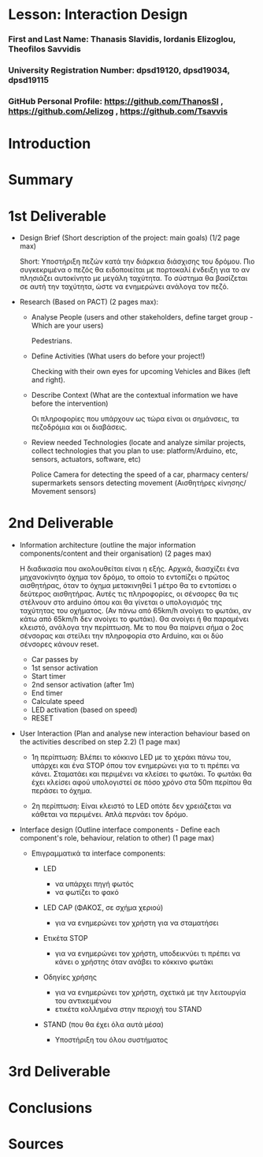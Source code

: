 # Lesson: Interaction Design

### First and Last Name: Thanasis Slavidis, Iordanis Elizoglou, Theofilos Savvidis
### University Registration Number: dpsd19120, dpsd19034, dpsd19115
### GitHub Personal Profile: https://github.com/ThanosSl , https://github.com/Jelizog , https://github.com/Tsavvis

# Introduction

# Summary


# 1st Deliverable
- Design Brief (Short description of the project: main goals) (1/2 page max)
    
    Short: Υποστήριξη πεζών κατά την διάρκεια διάσχισης του δρόμου. Πιο συγκεκριμένα ο πεζός θα ειδοποιείται με πορτοκαλί ένδειξη για το αν πλησιάζει αυτοκίνητο με μεγάλη ταχύτητα. Το σύστημα θα βασίζεται σε αυτή την ταχύτητα, ώστε να ενημερώνει ανάλογα τον πεζό. 
    
- Research (Based on PACT) (2 pages max):
    - Analyse People (users and other stakeholders, define target group - Which are your users)
        
        Pedestrians.
        
    - Define Activities (What users do before your project!)
        
        Checking with their own eyes for upcoming Vehicles and Bikes (left and right).
        
    - Describe Context (What are the contextual information we have before the intervention)
        
        Οι πληροφορίες που υπάρχουν ως τώρα είναι οι σημάνσεις, τα πεζοδρόμια και οι διαβάσεις.
        
    - Review needed Technologies (locate and analyze similar projects, collect technologies that you plan to use: platform/Arduino, etc, sensors, actuators, software, etc)
        
        Police Camera for detecting the speed of a car, pharmacy centers/ supermarkets sensors detecting movement (Αισθητήρες κίνησης/ Movement sensors)

# 2nd Deliverable
- Information architecture (outline the major information components/content and their organisation) (2 pages max)
  
     Η διαδικασία που ακολουθείται είναι η εξής. Αρχικά, διασχίζει ένα μηχανοκίνητο όχημα τον δρόμο, το οποίο το εντοπίζει ο πρώτος αισθητήρας, όταν το όχημα μετακινηθεί 1 μέτρο θα το εντοπίσει ο δεύτερος αισθητήρας. Αυτές τις πληροφορίες, οι σένσορες θα τις στέλνουν στο arduino όπου και θα γίνεται ο υπολογισμός της ταχύτητας του οχήματος. (Αν πάνω από 65km/h ανοίγει το φωτάκι, αν κάτω από 65km/h δεν ανοίγει το φωτάκι). Θα ανοίγει ή θα παραμένει κλειστό, ανάλογα την περίπτωση. Με το που θα παίρνει σήμα ο 2ος σένσορας και στείλει την πληροφορία στο Arduino, και οι δύο σένσορες κάνουν reset.
  
     - Car passes by
     - 1st sensor activation
     - Start timer
     - 2nd sensor activation (after 1m)
     - End timer
     - Calculate speed
     - LED activation (based on speed)
     - RESET
 
- User Interaction (Plan and analyse new interaction behaviour based on the activities described on step 2.2) (1 page max)
     
     - 1η περίπτωση: Βλέπει το κόκκινο LED με το χεράκι πάνω του, υπάρχει και ένα STOP όπου τον ενημερώνει για το τι πρέπει να κάνει. Σταματάει και περιμένει να κλείσει το φωτάκι. Το φωτάκι θα έχει κλείσει αφού υπολογιστεί σε πόσο χρόνο στα 50m περίπου θα περάσει το όχημα.

     - 2η περίπτωση: Είναι κλειστό το LED οπότε δεν χρειάζεται να κάθεται να περιμένει. Απλά περνάει τον δρόμο.

- Interface design (Outline interface components - Define each component's role, behaviour, relation to other) (1 page max)
  
   - Επιγραμματικά τα interface components:

   
     - LED 
       - να υπάρχει πηγή φωτός
       - να φωτίζει το φακό
    
     - LED CAP  (ΦΑΚΟΣ, σε σχήμα χεριού)
       - για να ενημερώνει τον χρήστη για να σταματήσει
    
     - Ετικέτα STOP
       - για να ενημερώνει τον χρήστη, υποδεικνύει τι πρέπει να κάνει ο χρήστης όταν ανάβει το κόκκινο φωτάκι
    
     - Οδηγίες χρήσης
       - για να ενημερώνει τον χρήστη, σχετικά με την λειτουργία του αντικειμένου
       - ετικέτα κολλημένα στην περιοχή του STAND
    
     - STAND (που θα έχει όλα αυτά μέσα)
       - Υποστήριξη του όλου συστήματος
 
 



# 3rd Deliverable 


# Conclusions


# Sources
